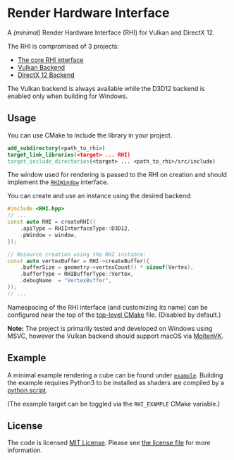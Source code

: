 # Render Hardware Interface

A *(minimal)* Render Hardware Interface (RHI) for Vulkan and DirectX 12.

The RHI is compromised of 3 projects:
- [The core RHI interface](src/RHI)
- [Vulkan Backend](src/VulkanRHI)
- [DirectX 12 Backend](src/D3D12RHI)

The Vulkan backend is always available while the D3D12 backend is enabled only when building for Windows.

## Usage
You can use CMake to include the library in your project. 
```cmake
add_subdirectory(<path_to_rhi>)
target_link_libraries(<target> ... RHI)
target_include_directories(<target> ... <path_to_rhi>/src/include)
```
The window used for rendering is passed to the RHI on creation and should implement the [`RHIWindow`](src/RHI/RHIWindow.hpp) interface.

You can create and use an instance using the desired backend:
```c++
#include <RHI.hpp>
// ...
const auto RHI = createRHI({
    .apiType = RHIInterfaceType::D3D12,
    .pWindow = window,
});

// Resource creation using the RHI instance:
const auto vertexBuffer = RHI->createBuffer({
    .bufferSize = geometry->vertexCount() * sizeof(Vertex),
    .bufferType = RHIBufferType::Vertex,
    .debugName  = "VertexBuffer",
});
// ...
```

Namespacing of the RHI interface (and customizing its name) can be configured near the top of the [top-level CMake](CMakeLists.txt) file. (Disabled by default.)

**Note:** The project is primarily tested and developed on Windows using MSVC, however the Vulkan backend should support macOS via [MoltenVK](https://github.com/KhronosGroup/MoltenVK).

## Example
A minimal example rendering a cube can be found under [`example`](example).
Building the example requires Python3 to be installed as shaders are compiled by a [python script](example/Shaders/nbl_shader_util.py).

(The example target can be toggled via the `RHI_EXAMPLE` CMake variable.)

## License
The code is licensed [MIT License](https://opensource.org/licenses/MIT). Please see [the license file](LICENSE) for more information.